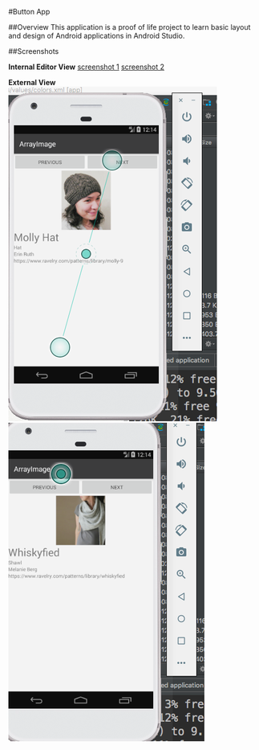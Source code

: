 #Button App

##Overview
This application is a proof of life project to learn basic layout and design of Android applications in Android Studio.

##Screenshots

**Internal Editor View**
[screenshot 1](app/screenshots/projectapp_screenshot1.png.png)
[screenshot 2](app/screenshots/projectimageapp_screenshot2.png)


**External View**
![screenshot 1](https://github.com/FavoredFortune/26-simple-android-apps/blob/master/ProjectImages/app/screenshots/projectapp_screenshot1.png)
![screenshot 2](https://github.com/FavoredFortune/26-simple-android-apps/blob/master/ProjectImages/app/screenshots/projectimageapp_screenshot2.png)
